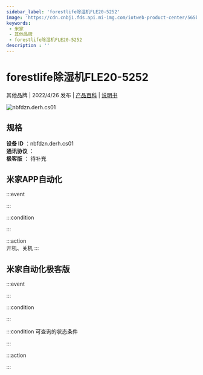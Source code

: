 ```yaml
---
sidebar_label: 'forestlife除湿机FLE20-5252'
image: 'https://cdn.cnbj1.fds.api.mi-img.com/iotweb-product-center/565bda6cfd02e98d743693f0cd549978_1648610185834.png?GalaxyAccessKeyId=AKVGLQWBOVIRQ3XLEW&Expires=9223372036854775807&Signature=iw49jca5tPCiL8sPw2AlUIA8AKQ='
keywords: 
 - 米家
 - 其他品牌
 - forestlife除湿机FLE20-5252
description : ''
---
```

# forestlife除湿机FLE20-5252

其他品牌 | 2022/4/26 发布 | [产品百科](https://home.mi.com/webapp/content/baike/product/index.html?model=nbfdzn.derh.cs01/) | [说明书](https://home.mi.com/views/introduction.html?model=nbfdzn.derh.cs01&region=cn)

![nbfdzn.derh.cs01](https://cdn.cnbj1.fds.api.mi-img.com/iotweb-product-center/565bda6cfd02e98d743693f0cd549978_1648610185834.png?GalaxyAccessKeyId=AKVGLQWBOVIRQ3XLEW&Expires=9223372036854775807&Signature=iw49jca5tPCiL8sPw2AlUIA8AKQ=)

## 规格  
> 
**设备 ID** ：nbfdzn.derh.cs01  
**通讯协议** ：  
**极客版**  ： 待补充 


## 米家APP自动化  

:::event  

:::

:::condition  

:::

:::action   
开机、关机
:::

## 米家自动化极客版  

:::event  

:::

:::condition  

:::

:::condition 可查询的状态条件  

:::

:::action  

:::

        
